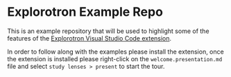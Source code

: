 # Explorotron Example Repo
This is an example repository that will be used to highlight some of the features of the [Explorotron Visual Studio Code extension](https://marketplace.visualstudio.com/items?itemName=YoshiMalaise.explorotron).

In order to follow along with the examples please install the extension, once the extension is installed please right-click on the `welcome.presentation.md` file and select `study lenses > present` to start the tour.